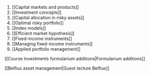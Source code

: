 1. [[Capital markets and products]]
2. [[Investment concepts]]
3. [[Capital allocation in risky assets]]
4. [[Optimal risky portfolio]]
5. [[Index models]]
6. [[Efficient market hypothesis]]
7. [[Fixed-income instruments]]
8. [[Managing fixed-income instruments]]
9. [[Applied portfolio management]]

[[Course Investments formularium additions|Formularium additions]]

[[Belfius asset management|Guest lecture Belfius]]